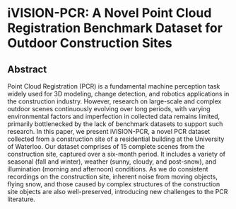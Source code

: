 # iVISION-PCR: A Novel Point Cloud Registration Benchmark Dataset for Outdoor Construction Sites

## Abstract

Point Cloud Registration (PCR) is a fundamental machine perception task widely used for 3D modeling, change detection, and robotics applications in the construction industry. However, research on large-scale and complex outdoor scenes continuously evolving over long periods, with varying environmental factors and imperfection in collected data remains limited, primarily bottlenecked by the lack of benchmark datasets to support such research. In this paper, we present iVISION-PCR, a novel PCR dataset collected from a construction site of a residential building at the University of Waterloo. Our dataset comprises of 15 complete scenes from the construction site, captured over a six-month period. It includes a variety of seasonal (fall and winter), weather (sunny, cloudy, and post-snow), and illumination (morning and afternoon) conditions. As we do consistent recordings on the construction site, inherent noise from moving objects, flying snow, and those caused by complex structures of the construction site objects are also well-preserved, introducing new challenges to the PCR literature.
